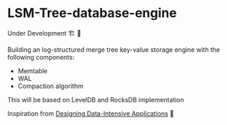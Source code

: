 # LSM-Tree-database-engine

Under Development 🏗️ 🚧

Building an log-structured merge tree key-value storage engine with the following components:
- Memtable
- WAL
- Compaction algorithm

This will be based on LevelDB and RocksDB implementation

Inspiration from [Designing Data-Intensive Applications](https://www.oreilly.com/library/view/designing-data-intensive-applications/9781491903063/) 📙
